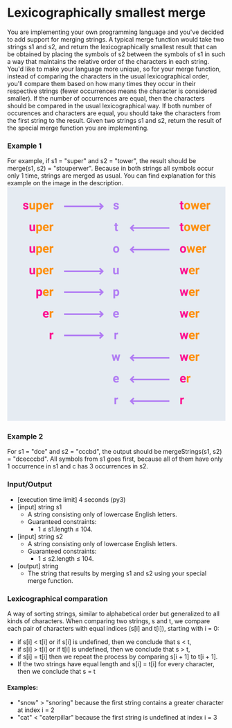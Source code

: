 # Lexicographically smallest merge
You are implementing your own programming language and you've decided to add support for merging strings. A typical merge function would take two strings s1 and s2, and return the lexicographically smallest result that can be obtained by placing the symbols of s2 between the symbols of s1 in such a way that maintains the relative order of the characters in each string.
You'd like to make your language more unique, so for your merge function, instead of comparing the characters in the usual lexicographical order, you'll compare them based on how many times they occur in their respective strings (fewer occurrences means the character is considered smaller). If the number of occurrences are equal, then the characters should be compared in the usual lexicographical way. If both number of occurences and characters are equal, you should take the characters from the first string to the result.
Given two strings s1 and s2, return the result of the special merge function you are implementing.

### Example 1
For example, if s1 = "super" and s2 = "tower", the result should be merge(s1, s2) = "stouperwer".
Because in both strings all symbols occur only 1 time, strings are merged as usual. You can find explanation for this example on the image in the description.
![image](example.png)

### Example 2
For s1 = "dce" and s2 = "cccbd", the output should be
mergeStrings(s1, s2) = "dcecccbd".
All symbols from s1 goes first, because all of them have only 1 occurrence in s1 and c has 3 occurrences in s2.

### Input/Output
* [execution time limit] 4 seconds (py3)
* [input] string s1
    * A string consisting only of lowercase English letters.
    * Guaranteed constraints:
        * 1 ≤ s1.length ≤ 104.
* [input] string s2
    * A string consisting only of lowercase English letters.
    * Guaranteed constraints:
        * 1 ≤ s2.length ≤ 104.
* [output] string
     * The string that results by merging s1 and s2 using your special merge function.

### Lexicographical comparation
A way of sorting strings, similar to alphabetical order but generalized to all kinds of characters.
When comparing two strings, s and t, we compare each pair of characters with equal indices (s[i] and t[i]), starting with i = 0:
* if s[i] < t[i] or if s[i] is undefined, then we conclude that s < t,
* if s[i] > t[i] or if t[i] is undefined, then we conclude that s > t,
* if s[i] = t[i] then we repeat the process by comparing s[i + 1] to t[i + 1].
* If the two strings have equal length and s[i] = t[i] for every character, then we conclude that s = t

#### Examples:
* "snow" > "snoring" because the first string contains a greater character at index i = 2
* "cat" < "caterpillar" because the first string is undefined at index i = 3